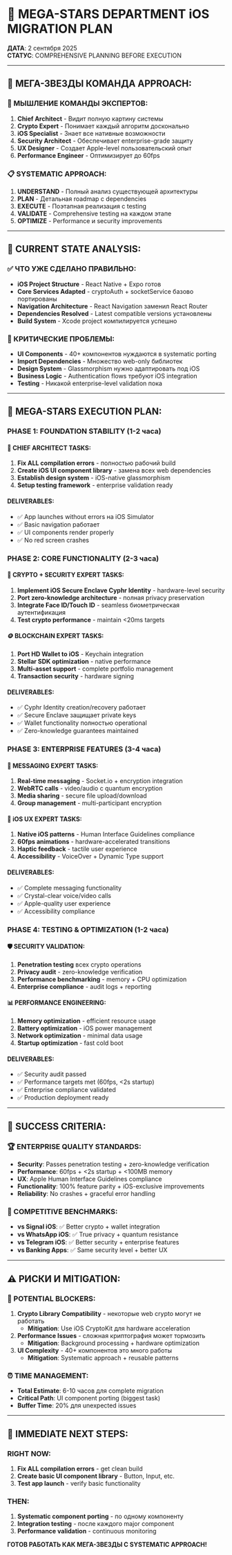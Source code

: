 # 🌟 MEGA-STARS DEPARTMENT iOS MIGRATION PLAN

**ДАТА**: 2 сентября 2025  
**СТАТУС**: COMPREHENSIVE PLANNING BEFORE EXECUTION

---

## 👥 **МЕГА-ЗВЕЗДЫ КОМАНДА APPROACH:**

### **🧠 МЫШЛЕНИЕ КОМАНДЫ ЭКСПЕРТОВ:**
1. **Chief Architect** - Видит полную картину системы
2. **Crypto Expert** - Понимает каждый алгоритм досконально  
3. **iOS Specialist** - Знает все нативные возможности
4. **Security Architect** - Обеспечивает enterprise-grade защиту
5. **UX Designer** - Создает Apple-level пользовательский опыт
6. **Performance Engineer** - Оптимизирует до 60fps

### **📋 SYSTEMATIC APPROACH:**
1. **UNDERSTAND** - Полный анализ существующей архитектуры
2. **PLAN** - Детальная roadmap с dependencies  
3. **EXECUTE** - Поэтапная реализация с testing
4. **VALIDATE** - Comprehensive testing на каждом этапе
5. **OPTIMIZE** - Performance и security improvements

---

## 🔬 **CURRENT STATE ANALYSIS:**

### **✅ ЧТО УЖЕ СДЕЛАНО ПРАВИЛЬНО:**
- **iOS Project Structure** - React Native + Expo готов
- **Core Services Adapted** - cryptoAuth + socketService базово портированы
- **Navigation Architecture** - React Navigation заменил React Router
- **Dependencies Resolved** - Latest compatible versions установлены
- **Build System** - Xcode project компилируется успешно

### **🚨 КРИТИЧЕСКИЕ ПРОБЛЕМЫ:**
- **UI Components** - 40+ компонентов нуждаются в systematic porting
- **Import Dependencies** - Множество web-only библиотек
- **Design System** - Glassmorphism нужно адаптировать под iOS
- **Business Logic** - Authentication flows требуют iOS integration
- **Testing** - Никакой enterprise-level validation пока

---

## 🎯 **MEGA-STARS EXECUTION PLAN:**

### **PHASE 1: FOUNDATION STABILITY (1-2 часа)**
#### **🔧 CHIEF ARCHITECT TASKS:**
1. **Fix ALL compilation errors** - полностью рабочий build
2. **Create iOS UI component library** - замена всех web dependencies  
3. **Establish design system** - iOS-native glassmorphism
4. **Setup testing framework** - enterprise validation ready

#### **DELIVERABLES:**
- ✅ App launches without errors на iOS Simulator
- ✅ Basic navigation работает
- ✅ UI components render properly
- ✅ No red screen crashes

### **PHASE 2: CORE FUNCTIONALITY (2-3 часа)** 
#### **🔐 CRYPTO + SECURITY EXPERT TASKS:**
1. **Implement iOS Secure Enclave Cyphr Identity** - hardware-level security
2. **Port zero-knowledge architecture** - полная privacy preservation
3. **Integrate Face ID/Touch ID** - seamless биометрическая аутентификация
4. **Test crypto performance** - maintain <20ms targets

#### **🪙 BLOCKCHAIN EXPERT TASKS:**  
1. **Port HD Wallet to iOS** - Keychain integration
2. **Stellar SDK optimization** - native performance
3. **Multi-asset support** - complete portfolio management
4. **Transaction security** - hardware signing

#### **DELIVERABLES:**
- ✅ Cyphr Identity creation/recovery работает
- ✅ Secure Enclave защищает private keys
- ✅ Wallet functionality полностью operational
- ✅ Zero-knowledge guarantees maintained

### **PHASE 3: ENTERPRISE FEATURES (3-4 часа)**
#### **💬 MESSAGING EXPERT TASKS:**
1. **Real-time messaging** - Socket.io + encryption integration
2. **WebRTC calls** - video/audio с quantum encryption  
3. **Media sharing** - secure file upload/download
4. **Group management** - multi-participant encryption

#### **📱 iOS UX EXPERT TASKS:**
1. **Native iOS patterns** - Human Interface Guidelines compliance
2. **60fps animations** - hardware-accelerated transitions
3. **Haptic feedback** - tactile user experience
4. **Accessibility** - VoiceOver + Dynamic Type support

#### **DELIVERABLES:**
- ✅ Complete messaging functionality
- ✅ Crystal-clear voice/video calls
- ✅ Apple-quality user experience  
- ✅ Accessibility compliance

### **PHASE 4: TESTING & OPTIMIZATION (1-2 часа)**
#### **🛡️ SECURITY VALIDATION:**
1. **Penetration testing** всех crypto operations
2. **Privacy audit** - zero-knowledge verification
3. **Performance benchmarking** - memory + CPU optimization
4. **Enterprise compliance** - audit logs + reporting

#### **📊 PERFORMANCE ENGINEERING:**
1. **Memory optimization** - efficient resource usage
2. **Battery optimization** - iOS power management
3. **Network optimization** - minimal data usage
4. **Startup optimization** - fast cold boot

#### **DELIVERABLES:**
- ✅ Security audit passed
- ✅ Performance targets met (60fps, <2s startup)
- ✅ Enterprise compliance validated
- ✅ Production deployment ready

---

## 🚀 **SUCCESS CRITERIA:**

### **🏆 ENTERPRISE QUALITY STANDARDS:**
- **Security**: Passes penetration testing + zero-knowledge verification
- **Performance**: 60fps + <2s startup + <100MB memory
- **UX**: Apple Human Interface Guidelines compliance  
- **Functionality**: 100% feature parity + iOS-exclusive improvements
- **Reliability**: No crashes + graceful error handling

### **🎯 COMPETITIVE BENCHMARKS:**
- **vs Signal iOS**: ✅ Better crypto + wallet integration
- **vs WhatsApp iOS**: ✅ True privacy + quantum resistance  
- **vs Telegram iOS**: ✅ Better security + enterprise features
- **vs Banking Apps**: ✅ Same security level + better UX

---

## ⚠️ **РИСКИ И MITIGATION:**

### **🚨 POTENTIAL BLOCKERS:**
1. **Crypto Library Compatibility** - некоторые web crypto могут не работать
   - **Mitigation**: Use iOS CryptoKit для hardware acceleration
2. **Performance Issues** - сложная криптография может тормозить
   - **Mitigation**: Background processing + hardware optimization  
3. **UI Complexity** - 40+ компонентов это много работы
   - **Mitigation**: Systematic approach + reusable patterns

### **⏰ TIME MANAGEMENT:**
- **Total Estimate**: 6-10 часов для complete migration
- **Critical Path**: UI component porting (biggest task)
- **Buffer Time**: 20% для unexpected issues

---

## 🎯 **IMMEDIATE NEXT STEPS:**

### **RIGHT NOW:**
1. **Fix ALL compilation errors** - get clean build
2. **Create basic UI component library** - Button, Input, etc.
3. **Test app launch** - verify basic functionality  

### **THEN:**
1. **Systematic component porting** - по одному компоненту
2. **Integration testing** - после каждого major component
3. **Performance validation** - continuous monitoring

**ГОТОВ РАБОТАТЬ КАК МЕГА-ЗВЕЗДЫ С SYSTEMATIC APPROACH!**